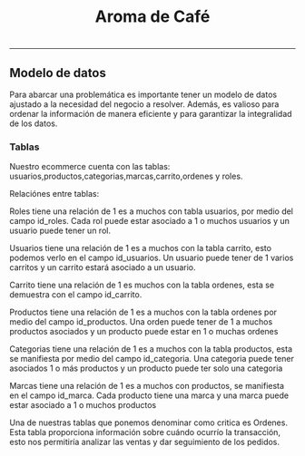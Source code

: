 <h1 align = 'center'>Aroma de Café<h1>

<hr>

<h2>Modelo de datos</h2>
Para abarcar una problemática es importante tener un modelo de datos ajustado a la necesidad del negocio a resolver. Además, es valioso para ordenar la información de manera eficiente y para garantizar la integralidad de los datos.

<h3>Tablas</h3>
<p>Nuestro ecommerce cuenta con las tablas: usuarios,productos,categorias,marcas,carrito,ordenes y roles.
</p>
<p>Relaciónes entre tablas:</p>

<p>Roles tiene una relación de 1 es a muchos con tabla usuarios, por medio del campo id_roles. Cada rol puede estar asociado a 1 o muchos usuarios y un usuario puede tener un rol. </p>
<p>Usuarios tiene una relación de 1 es a muchos con la tabla carrito, esto podemos verlo en el campo id_usuarios. Un usuario puede tener de 1 varios carritos y un carrito estará asociado a un usuario. </p>
<p>Carrito tiene una relación de 1 es muchos con la tabla ordenes, esta se demuestra con el campo id_carrito.</p>
<p>Productos tiene una relación de 1 es a muchos con la tabla ordenes por medio del campo id_productos. Una orden puede tener de 1 a muchos productos asociados y un producto puede estar en 1 o muchas ordenes</p>
<p>Categorias tiene una relación de 1 es a muchos con la tabla productos, esta se manifiesta por medio del campo id_categoria. Una categoria puede tener asociados 1 o más productos y un producto puede ter solo una categoria</p>
<p>Marcas tiene una relación de 1 es a muchos con productos, se manifiesta en el campo id_marca. Cada producto tiene una marca y una marca puede estar asociado a 1 o muchos productos</p>

<p>Una de nuestras tablas que ponemos denominar como critica es Ordenes. Esta tabla proporciona información sobre cuándo ocurrío la transacción, esto nos permitiría analizar las ventas y dar seguimiento de los pedidos.</p>

